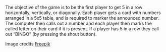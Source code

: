 The objective of the game is to be the first player to get 5 in a row horizontally, vertically, or diagonally. Each player gets a card with numbers arranged in a 5x5 table, and is required to marker the announced number. The computer then calls out a number and each player then marks the called letter on their card if it is present. If a player has 5 in a row they call out “BINGO” (by pressing the shout button). 

Image credits [Freepik](http://www.freepik.com)